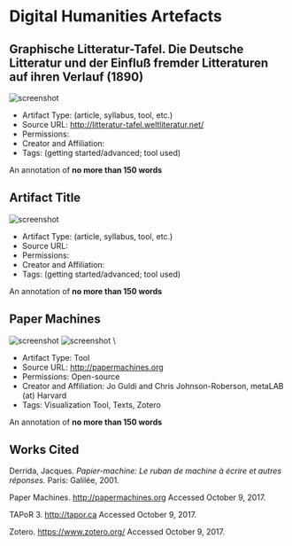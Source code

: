 # Digital Humanities Artefacts

## Graphische Litteratur-Tafel. Die Deutsche Litteratur und der Einfluß fremder Litteraturen auf ihren Verlauf (1890)

![screenshot](https://raw.githubusercontent.com/klahn/digitalhumanities/master/Graphische_Litteratur-Tafel.JPG)

* Artifact Type: (article, syllabus, tool, etc.)
* Source URL: http://litteratur-tafel.weltliteratur.net/
* Permissions: 
* Creator and Affiliation:
* Tags: (getting started/advanced; tool used)

An annotation of **no more than 150 words**

## Artifact Title 

![screenshot](https://raw.githubusercontent.com/klahn/digitalhumanities/master/papermachines_screenshot_of_screenshots.JPG)

* Artifact Type: (article, syllabus, tool, etc.)
* Source URL: 
* Permissions: 
* Creator and Affiliation:
* Tags: (getting started/advanced; tool used)

An annotation of **no more than 150 words**

## Paper Machines 

![screenshot](https://raw.githubusercontent.com/klahn/digitalhumanities/master/papermachines_banner.JPG)
![screenshot](https://raw.githubusercontent.com/klahn/digitalhumanities/master/papermachines_screenshot.JPG)
\\
* Artifact Type: Tool
* Source URL: http://papermachines.org
* Permissions: Open-source
* Creator and Affiliation: Jo Guldi and Chris Johnson-Roberson, metaLAB (at) Harvard
* Tags: Visualization Tool, Texts, Zotero 

An annotation of **no more than 150 words**

## Works Cited 

Derrida, Jacques. *Papier-machine: Le ruban de machine à écrire et autres réponses.* Paris: Galilée, 2001.

Paper Machines. http://papermachines.org Accessed October 9, 2017.

TAPoR 3. http://tapor.ca Accessed October 9, 2017.

Zotero. https://www.zotero.org/ Accessed October 9, 2017.


